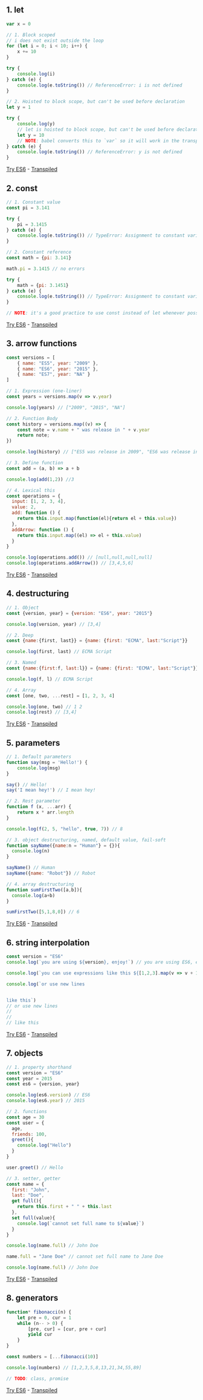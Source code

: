 ## 1. let       		
```javascript
var x = 0

// 1. Block scoped
// i does not exist outside the loop
for (let i = 0; i < 10; i++) {
    x += 10
}

try {
    console.log(i)
} catch (e) {
    console.log(e.toString()) // ReferenceError: i is not defined
}

// 2. Hoisted to block scope, but can't be used before declaration
let y = 1

try {
	console.log(y)
	// let is hoisted to block scope, but can't be used before declaration
    let y = 10
	// NOTE: babel converts this to `var` so it will work in the transpiled code
} catch (e) {
    console.log(e.toString()) // ReferenceError: y is not defined
}
```
<a target="_blank" href="https://babeljs.io/repl/#?evaluate=true&presets=stage-3&code=var%20x%20%3D%200%0A%0A%2F%2F%201.%20Block%20scoped%0A%2F%2F%20i%20does%20not%20exist%20outside%20the%20loop%0Afor%20(let%20i%20%3D%200%3B%20i%20%3C%2010%3B%20i%2B%2B)%20%7B%0A%20%20%20%20x%20%2B%3D%2010%0A%7D%0A%0Atry%20%7B%0A%20%20%20%20console.log(i)%0A%7D%20catch%20(e)%20%7B%0A%20%20%20%20console.log(e.toString())%20%2F%2F%20ReferenceError%3A%20i%20is%20not%20defined%0A%7D%0A%0A%2F%2F%202.%20Hoisted%20to%20block%20scope%2C%20but%20can't%20be%20used%20before%20declaration%0Alet%20y%20%3D%201%0A%0Atry%20%7B%0A%09console.log(y)%0A%09%2F%2F%20let%20is%20hoisted%20to%20block%20scope%2C%20but%20can't%20be%20used%20before%20declaration%0A%20%20%20%20let%20y%20%3D%2010%0A%09%2F%2F%20NOTE%3A%20babel%20converts%20this%20to%20%60var%60%20so%20it%20will%20work%20in%20the%20transpiled%20code%0A%7D%20catch%20(e)%20%7B%0A%20%20%20%20console.log(e.toString())%20%2F%2F%20ReferenceError%3A%20y%20is%20not%20defined%0A%7D">Try ES6</a> - <a target="_blank" href="https://babeljs.io/repl/#?evaluate=true&presets=es2015%2Cstage-3&code=var%20x%20%3D%200%0A%0A%2F%2F%201.%20Block%20scoped%0A%2F%2F%20i%20does%20not%20exist%20outside%20the%20loop%0Afor%20(let%20i%20%3D%200%3B%20i%20%3C%2010%3B%20i%2B%2B)%20%7B%0A%20%20%20%20x%20%2B%3D%2010%0A%7D%0A%0Atry%20%7B%0A%20%20%20%20console.log(i)%0A%7D%20catch%20(e)%20%7B%0A%20%20%20%20console.log(e.toString())%20%2F%2F%20ReferenceError%3A%20i%20is%20not%20defined%0A%7D%0A%0A%2F%2F%202.%20Hoisted%20to%20block%20scope%2C%20but%20can't%20be%20used%20before%20declaration%0Alet%20y%20%3D%201%0A%0Atry%20%7B%0A%09console.log(y)%0A%09%2F%2F%20let%20is%20hoisted%20to%20block%20scope%2C%20but%20can't%20be%20used%20before%20declaration%0A%20%20%20%20let%20y%20%3D%2010%0A%09%2F%2F%20NOTE%3A%20babel%20converts%20this%20to%20%60var%60%20so%20it%20will%20work%20in%20the%20transpiled%20code%0A%7D%20catch%20(e)%20%7B%0A%20%20%20%20console.log(e.toString())%20%2F%2F%20ReferenceError%3A%20y%20is%20not%20defined%0A%7D">Transpiled</a>

## 2. const       		
```javascript
// 1. Constant value
const pi = 3.141

try {
    pi = 3.1415
} catch (e) {
    console.log(e.toString()) // TypeError: Assignment to constant variable.
}

// 2. Constant reference
const math = {pi: 3.141} 

math.pi = 3.1415 // no errors

try {
    math = {pi: 3.1451}
} catch (e) {
    console.log(e.toString()) // TypeError: Assignment to constant variable.
}

// NOTE: it's a good practice to use const instead of let whenever possible to avoid unintended mutation
```
<a target="_blank" href="https://babeljs.io/repl/#?evaluate=true&presets=stage-3&code=%2F%2F%201.%20Constant%20value%0Aconst%20pi%20%3D%203.141%0A%0Atry%20%7B%0A%20%20%20%20pi%20%3D%203.1415%0A%7D%20catch%20(e)%20%7B%0A%20%20%20%20console.log(e.toString())%20%2F%2F%20TypeError%3A%20Assignment%20to%20constant%20variable.%0A%7D%0A%0A%2F%2F%202.%20Constant%20reference%0Aconst%20math%20%3D%20%7Bpi%3A%203.141%7D%20%0A%0Amath.pi%20%3D%203.1415%20%2F%2F%20no%20errors%0A%0Atry%20%7B%0A%20%20%20%20math%20%3D%20%7Bpi%3A%203.1451%7D%0A%7D%20catch%20(e)%20%7B%0A%20%20%20%20console.log(e.toString())%20%2F%2F%20TypeError%3A%20Assignment%20to%20constant%20variable.%0A%7D%0A%0A%2F%2F%20NOTE%3A%20it's%20a%20good%20practice%20to%20use%20const%20instead%20of%20let%20whenever%20possible%20to%20avoid%20unintended%20mutation">Try ES6</a> - <a target="_blank" href="https://babeljs.io/repl/#?evaluate=true&presets=es2015%2Cstage-3&code=%2F%2F%201.%20Constant%20value%0Aconst%20pi%20%3D%203.141%0A%0Atry%20%7B%0A%20%20%20%20pi%20%3D%203.1415%0A%7D%20catch%20(e)%20%7B%0A%20%20%20%20console.log(e.toString())%20%2F%2F%20TypeError%3A%20Assignment%20to%20constant%20variable.%0A%7D%0A%0A%2F%2F%202.%20Constant%20reference%0Aconst%20math%20%3D%20%7Bpi%3A%203.141%7D%20%0A%0Amath.pi%20%3D%203.1415%20%2F%2F%20no%20errors%0A%0Atry%20%7B%0A%20%20%20%20math%20%3D%20%7Bpi%3A%203.1451%7D%0A%7D%20catch%20(e)%20%7B%0A%20%20%20%20console.log(e.toString())%20%2F%2F%20TypeError%3A%20Assignment%20to%20constant%20variable.%0A%7D%0A%0A%2F%2F%20NOTE%3A%20it's%20a%20good%20practice%20to%20use%20const%20instead%20of%20let%20whenever%20possible%20to%20avoid%20unintended%20mutation">Transpiled</a>

## 3. arrow functions       		
```javascript
const versions = [
    { name: "ES5", year: "2009" },
    { name: "ES6", year: "2015" },
    { name: "ES7", year: "NA" }
]

// 1. Expression (one-liner)  
const years = versions.map(v => v.year)

console.log(years) // ["2009", "2015", "NA"]

// 2. Function Body
const history = versions.map((v) => {
    const note = v.name + " was release in " + v.year
    return note;
})

console.log(history) // ["ES5 was release in 2009", "ES6 was release in 2015", "ES7 was release in NA"]

// 3. Define function
const add = (a, b) => a + b

console.log(add(1,2)) //3

// 4. Lexical this
const operations = {
  input: [1, 2, 3, 4],
  value: 2,
  add: function () {
    return this.input.map(function(el){return el + this.value})
  },
  addArrow: function () {
    return this.input.map((el) => el + this.value)
  }
}

console.log(operations.add()) // [null,null,null,null]
console.log(operations.addArrow()) // [3,4,5,6]
```
<a target="_blank" href="https://babeljs.io/repl/#?evaluate=true&presets=stage-3&code=const%20versions%20%3D%20%5B%0A%20%20%20%20%7B%20name%3A%20%22ES5%22%2C%20year%3A%20%222009%22%20%7D%2C%0A%20%20%20%20%7B%20name%3A%20%22ES6%22%2C%20year%3A%20%222015%22%20%7D%2C%0A%20%20%20%20%7B%20name%3A%20%22ES7%22%2C%20year%3A%20%22NA%22%20%7D%0A%5D%0A%0A%2F%2F%201.%20Expression%20(one-liner)%20%20%0Aconst%20years%20%3D%20versions.map(v%20%3D%3E%20v.year)%0A%0Aconsole.log(years)%20%2F%2F%20%5B%222009%22%2C%20%222015%22%2C%20%22NA%22%5D%0A%0A%2F%2F%202.%20Function%20Body%0Aconst%20history%20%3D%20versions.map((v)%20%3D%3E%20%7B%0A%20%20%20%20const%20note%20%3D%20v.name%20%2B%20%22%20was%20release%20in%20%22%20%2B%20v.year%0A%20%20%20%20return%20note%3B%0A%7D)%0A%0Aconsole.log(history)%20%2F%2F%20%5B%22ES5%20was%20release%20in%202009%22%2C%20%22ES6%20was%20release%20in%202015%22%2C%20%22ES7%20was%20release%20in%20NA%22%5D%0A%0A%2F%2F%203.%20Define%20function%0Aconst%20add%20%3D%20(a%2C%20b)%20%3D%3E%20a%20%2B%20b%0A%0Aconsole.log(add(1%2C2))%20%2F%2F3%0A%0A%2F%2F%204.%20Lexical%20this%0Aconst%20operations%20%3D%20%7B%0A%20%20input%3A%20%5B1%2C%202%2C%203%2C%204%5D%2C%0A%20%20value%3A%202%2C%0A%20%20add%3A%20function%20()%20%7B%0A%20%20%20%20return%20this.input.map(function(el)%7Breturn%20el%20%2B%20this.value%7D)%0A%20%20%7D%2C%0A%20%20addArrow%3A%20function%20()%20%7B%0A%20%20%20%20return%20this.input.map((el)%20%3D%3E%20el%20%2B%20this.value)%0A%20%20%7D%0A%7D%0A%0Aconsole.log(operations.add())%20%2F%2F%20%5Bnull%2Cnull%2Cnull%2Cnull%5D%0Aconsole.log(operations.addArrow())%20%2F%2F%20%5B3%2C4%2C5%2C6%5D">Try ES6</a> - <a target="_blank" href="https://babeljs.io/repl/#?evaluate=true&presets=es2015%2Cstage-3&code=const%20versions%20%3D%20%5B%0A%20%20%20%20%7B%20name%3A%20%22ES5%22%2C%20year%3A%20%222009%22%20%7D%2C%0A%20%20%20%20%7B%20name%3A%20%22ES6%22%2C%20year%3A%20%222015%22%20%7D%2C%0A%20%20%20%20%7B%20name%3A%20%22ES7%22%2C%20year%3A%20%22NA%22%20%7D%0A%5D%0A%0A%2F%2F%201.%20Expression%20(one-liner)%20%20%0Aconst%20years%20%3D%20versions.map(v%20%3D%3E%20v.year)%0A%0Aconsole.log(years)%20%2F%2F%20%5B%222009%22%2C%20%222015%22%2C%20%22NA%22%5D%0A%0A%2F%2F%202.%20Function%20Body%0Aconst%20history%20%3D%20versions.map((v)%20%3D%3E%20%7B%0A%20%20%20%20const%20note%20%3D%20v.name%20%2B%20%22%20was%20release%20in%20%22%20%2B%20v.year%0A%20%20%20%20return%20note%3B%0A%7D)%0A%0Aconsole.log(history)%20%2F%2F%20%5B%22ES5%20was%20release%20in%202009%22%2C%20%22ES6%20was%20release%20in%202015%22%2C%20%22ES7%20was%20release%20in%20NA%22%5D%0A%0A%2F%2F%203.%20Define%20function%0Aconst%20add%20%3D%20(a%2C%20b)%20%3D%3E%20a%20%2B%20b%0A%0Aconsole.log(add(1%2C2))%20%2F%2F3%0A%0A%2F%2F%204.%20Lexical%20this%0Aconst%20operations%20%3D%20%7B%0A%20%20input%3A%20%5B1%2C%202%2C%203%2C%204%5D%2C%0A%20%20value%3A%202%2C%0A%20%20add%3A%20function%20()%20%7B%0A%20%20%20%20return%20this.input.map(function(el)%7Breturn%20el%20%2B%20this.value%7D)%0A%20%20%7D%2C%0A%20%20addArrow%3A%20function%20()%20%7B%0A%20%20%20%20return%20this.input.map((el)%20%3D%3E%20el%20%2B%20this.value)%0A%20%20%7D%0A%7D%0A%0Aconsole.log(operations.add())%20%2F%2F%20%5Bnull%2Cnull%2Cnull%2Cnull%5D%0Aconsole.log(operations.addArrow())%20%2F%2F%20%5B3%2C4%2C5%2C6%5D">Transpiled</a>

## 4. destructuring       		
```javascript
// 1. Object
const {version, year} = {version: "ES6", year: "2015"}

console.log(version, year) // [3,4]

// 2. Deep
const {name:{first, last}} = {name: {first: "ECMA", last:"Script"}}

console.log(first, last) // ECMA Script

// 3. Named
const {name:{first:f, last:l}} = {name: {first: "ECMA", last:"Script"}}

console.log(f, l) // ECMA Script

// 4. Array
const [one, two, ...rest] = [1, 2, 3, 4]

console.log(one, two) // 1 2
console.log(rest) // [3,4]
```
<a target="_blank" href="https://babeljs.io/repl/#?evaluate=true&presets=stage-3&code=%2F%2F%201.%20Object%0Aconst%20%7Bversion%2C%20year%7D%20%3D%20%7Bversion%3A%20%22ES6%22%2C%20year%3A%20%222015%22%7D%0A%0Aconsole.log(version%2C%20year)%20%2F%2F%20%5B3%2C4%5D%0A%0A%2F%2F%202.%20Deep%0Aconst%20%7Bname%3A%7Bfirst%2C%20last%7D%7D%20%3D%20%7Bname%3A%20%7Bfirst%3A%20%22ECMA%22%2C%20last%3A%22Script%22%7D%7D%0A%0Aconsole.log(first%2C%20last)%20%2F%2F%20ECMA%20Script%0A%0A%2F%2F%203.%20Named%0Aconst%20%7Bname%3A%7Bfirst%3Af%2C%20last%3Al%7D%7D%20%3D%20%7Bname%3A%20%7Bfirst%3A%20%22ECMA%22%2C%20last%3A%22Script%22%7D%7D%0A%0Aconsole.log(f%2C%20l)%20%2F%2F%20ECMA%20Script%0A%0A%2F%2F%204.%20Array%0Aconst%20%5Bone%2C%20two%2C%20...rest%5D%20%3D%20%5B1%2C%202%2C%203%2C%204%5D%0A%0Aconsole.log(one%2C%20two)%20%2F%2F%201%202%0Aconsole.log(rest)%20%2F%2F%20%5B3%2C4%5D">Try ES6</a> - <a target="_blank" href="https://babeljs.io/repl/#?evaluate=true&presets=es2015%2Cstage-3&code=%2F%2F%201.%20Object%0Aconst%20%7Bversion%2C%20year%7D%20%3D%20%7Bversion%3A%20%22ES6%22%2C%20year%3A%20%222015%22%7D%0A%0Aconsole.log(version%2C%20year)%20%2F%2F%20%5B3%2C4%5D%0A%0A%2F%2F%202.%20Deep%0Aconst%20%7Bname%3A%7Bfirst%2C%20last%7D%7D%20%3D%20%7Bname%3A%20%7Bfirst%3A%20%22ECMA%22%2C%20last%3A%22Script%22%7D%7D%0A%0Aconsole.log(first%2C%20last)%20%2F%2F%20ECMA%20Script%0A%0A%2F%2F%203.%20Named%0Aconst%20%7Bname%3A%7Bfirst%3Af%2C%20last%3Al%7D%7D%20%3D%20%7Bname%3A%20%7Bfirst%3A%20%22ECMA%22%2C%20last%3A%22Script%22%7D%7D%0A%0Aconsole.log(f%2C%20l)%20%2F%2F%20ECMA%20Script%0A%0A%2F%2F%204.%20Array%0Aconst%20%5Bone%2C%20two%2C%20...rest%5D%20%3D%20%5B1%2C%202%2C%203%2C%204%5D%0A%0Aconsole.log(one%2C%20two)%20%2F%2F%201%202%0Aconsole.log(rest)%20%2F%2F%20%5B3%2C4%5D">Transpiled</a>

## 5. parameters       		
```javascript
// 1. Default parameters
function say(msg = 'Hello!') {
    console.log(msg)
}

say() // Hello!
say('I mean hey!') // I mean hey!

// 2. Rest parameter
function f (x, ...arr) {
    return x * arr.length
}

console.log(f(2, 5, "hello", true, 7)) // 8

// 3. object destructuring, named, default value, fail-soft
function sayName({name:n = "Human"} = {}){
  console.log(n)
}

sayName() // Human
sayName({name: "Robot"}) // Robot

// 4. array destructuring
function sumFirstTwo([a,b]){
  console.log(a+b)
}

sumFirstTwo([5,1,8,0]) // 6
```
<a target="_blank" href="https://babeljs.io/repl/#?evaluate=true&presets=stage-3&code=%2F%2F%201.%20Default%20parameters%0Afunction%20say(msg%20%3D%20'Hello!')%20%7B%0A%20%20%20%20console.log(msg)%0A%7D%0A%0Asay()%20%2F%2F%20Hello!%0Asay('I%20mean%20hey!')%20%2F%2F%20I%20mean%20hey!%0A%0A%2F%2F%202.%20Rest%20parameter%0Afunction%20f%20(x%2C%20...arr)%20%7B%0A%20%20%20%20return%20x%20*%20arr.length%0A%7D%0A%0Aconsole.log(f(2%2C%205%2C%20%22hello%22%2C%20true%2C%207))%20%2F%2F%208%0A%0A%2F%2F%203.%20object%20destructuring%2C%20named%2C%20default%20value%2C%20fail-soft%0Afunction%20sayName(%7Bname%3An%20%3D%20%22Human%22%7D%20%3D%20%7B%7D)%7B%0A%20%20console.log(n)%0A%7D%0A%0AsayName()%20%2F%2F%20Human%0AsayName(%7Bname%3A%20%22Robot%22%7D)%20%2F%2F%20Robot%0A%0A%2F%2F%204.%20array%20destructuring%0Afunction%20sumFirstTwo(%5Ba%2Cb%5D)%7B%0A%20%20console.log(a%2Bb)%0A%7D%0A%0AsumFirstTwo(%5B5%2C1%2C8%2C0%5D)%20%2F%2F%206">Try ES6</a> - <a target="_blank" href="https://babeljs.io/repl/#?evaluate=true&presets=es2015%2Cstage-3&code=%2F%2F%201.%20Default%20parameters%0Afunction%20say(msg%20%3D%20'Hello!')%20%7B%0A%20%20%20%20console.log(msg)%0A%7D%0A%0Asay()%20%2F%2F%20Hello!%0Asay('I%20mean%20hey!')%20%2F%2F%20I%20mean%20hey!%0A%0A%2F%2F%202.%20Rest%20parameter%0Afunction%20f%20(x%2C%20...arr)%20%7B%0A%20%20%20%20return%20x%20*%20arr.length%0A%7D%0A%0Aconsole.log(f(2%2C%205%2C%20%22hello%22%2C%20true%2C%207))%20%2F%2F%208%0A%0A%2F%2F%203.%20object%20destructuring%2C%20named%2C%20default%20value%2C%20fail-soft%0Afunction%20sayName(%7Bname%3An%20%3D%20%22Human%22%7D%20%3D%20%7B%7D)%7B%0A%20%20console.log(n)%0A%7D%0A%0AsayName()%20%2F%2F%20Human%0AsayName(%7Bname%3A%20%22Robot%22%7D)%20%2F%2F%20Robot%0A%0A%2F%2F%204.%20array%20destructuring%0Afunction%20sumFirstTwo(%5Ba%2Cb%5D)%7B%0A%20%20console.log(a%2Bb)%0A%7D%0A%0AsumFirstTwo(%5B5%2C1%2C8%2C0%5D)%20%2F%2F%206">Transpiled</a>

## 6. string interpolation       		
```javascript
const version = "ES6"
console.log(`you are using ${version}, enjoy!`) // you are using ES6, enjoy!

console.log(`you can use expressions like this ${[1,2,3].map(v => v + 1)} too`) // you can use expressions like this 2,3,4 too

console.log(`or use new lines


like this`)
// or use new lines
//
//
// like this
```
<a target="_blank" href="https://babeljs.io/repl/#?evaluate=true&presets=stage-3&code=const%20version%20%3D%20%22ES6%22%0Aconsole.log(%60you%20are%20using%20%24%7Bversion%7D%2C%20enjoy!%60)%20%2F%2F%20you%20are%20using%20ES6%2C%20enjoy!%0A%0Aconsole.log(%60you%20can%20use%20expressions%20like%20this%20%24%7B%5B1%2C2%2C3%5D.map(v%20%3D%3E%20v%20%2B%201)%7D%20too%60)%20%2F%2F%20you%20can%20use%20expressions%20like%20this%202%2C3%2C4%20too%0A%0Aconsole.log(%60or%20use%20new%20lines%0A%0A%0Alike%20this%60)%0A%2F%2F%20or%20use%20new%20lines%0A%2F%2F%0A%2F%2F%0A%2F%2F%20like%20this">Try ES6</a> - <a target="_blank" href="https://babeljs.io/repl/#?evaluate=true&presets=es2015%2Cstage-3&code=const%20version%20%3D%20%22ES6%22%0Aconsole.log(%60you%20are%20using%20%24%7Bversion%7D%2C%20enjoy!%60)%20%2F%2F%20you%20are%20using%20ES6%2C%20enjoy!%0A%0Aconsole.log(%60you%20can%20use%20expressions%20like%20this%20%24%7B%5B1%2C2%2C3%5D.map(v%20%3D%3E%20v%20%2B%201)%7D%20too%60)%20%2F%2F%20you%20can%20use%20expressions%20like%20this%202%2C3%2C4%20too%0A%0Aconsole.log(%60or%20use%20new%20lines%0A%0A%0Alike%20this%60)%0A%2F%2F%20or%20use%20new%20lines%0A%2F%2F%0A%2F%2F%0A%2F%2F%20like%20this">Transpiled</a>

## 7. objects       		
```javascript
// 1. property shorthand
const version = "ES6"
const year = 2015
const es6 = {version, year}

console.log(es6.version) // ES6
console.log(es6.year) // 2015

// 2. functions
const age = 30
const user = {
  age,
  friends: 100,
  greet(){
    console.log("Hello")
  }
}

user.greet() // Hello

// 3. setter, getter
const name = {
  first: "John",
  last: "Doe",
  get full(){
    return this.first + " " + this.last
  },
  set full(value){
    console.log(`cannot set full name to ${value}`)
  }
}

console.log(name.full) // John Doe

name.full = "Jane Doe" // cannot set full name to Jane Doe

console.log(name.full) // John Doe
```
<a target="_blank" href="https://babeljs.io/repl/#?evaluate=true&presets=stage-3&code=%2F%2F%201.%20property%20shorthand%0Aconst%20version%20%3D%20%22ES6%22%0Aconst%20year%20%3D%202015%0Aconst%20es6%20%3D%20%7Bversion%2C%20year%7D%0A%0Aconsole.log(es6.version)%20%2F%2F%20ES6%0Aconsole.log(es6.year)%20%2F%2F%202015%0A%0A%2F%2F%202.%20functions%0Aconst%20age%20%3D%2030%0Aconst%20user%20%3D%20%7B%0A%20%20age%2C%0A%20%20friends%3A%20100%2C%0A%20%20greet()%7B%0A%20%20%20%20console.log(%22Hello%22)%0A%20%20%7D%0A%7D%0A%0Auser.greet()%20%2F%2F%20Hello%0A%0A%2F%2F%203.%20setter%2C%20getter%0Aconst%20name%20%3D%20%7B%0A%20%20first%3A%20%22John%22%2C%0A%20%20last%3A%20%22Doe%22%2C%0A%20%20get%20full()%7B%0A%20%20%20%20return%20this.first%20%2B%20%22%20%22%20%2B%20this.last%0A%20%20%7D%2C%0A%20%20set%20full(value)%7B%0A%20%20%20%20console.log(%60cannot%20set%20full%20name%20to%20%24%7Bvalue%7D%60)%0A%20%20%7D%0A%7D%0A%0Aconsole.log(name.full)%20%2F%2F%20John%20Doe%0A%0Aname.full%20%3D%20%22Jane%20Doe%22%20%2F%2F%20cannot%20set%20full%20name%20to%20Jane%20Doe%0A%0Aconsole.log(name.full)%20%2F%2F%20John%20Doe">Try ES6</a> - <a target="_blank" href="https://babeljs.io/repl/#?evaluate=true&presets=es2015%2Cstage-3&code=%2F%2F%201.%20property%20shorthand%0Aconst%20version%20%3D%20%22ES6%22%0Aconst%20year%20%3D%202015%0Aconst%20es6%20%3D%20%7Bversion%2C%20year%7D%0A%0Aconsole.log(es6.version)%20%2F%2F%20ES6%0Aconsole.log(es6.year)%20%2F%2F%202015%0A%0A%2F%2F%202.%20functions%0Aconst%20age%20%3D%2030%0Aconst%20user%20%3D%20%7B%0A%20%20age%2C%0A%20%20friends%3A%20100%2C%0A%20%20greet()%7B%0A%20%20%20%20console.log(%22Hello%22)%0A%20%20%7D%0A%7D%0A%0Auser.greet()%20%2F%2F%20Hello%0A%0A%2F%2F%203.%20setter%2C%20getter%0Aconst%20name%20%3D%20%7B%0A%20%20first%3A%20%22John%22%2C%0A%20%20last%3A%20%22Doe%22%2C%0A%20%20get%20full()%7B%0A%20%20%20%20return%20this.first%20%2B%20%22%20%22%20%2B%20this.last%0A%20%20%7D%2C%0A%20%20set%20full(value)%7B%0A%20%20%20%20console.log(%60cannot%20set%20full%20name%20to%20%24%7Bvalue%7D%60)%0A%20%20%7D%0A%7D%0A%0Aconsole.log(name.full)%20%2F%2F%20John%20Doe%0A%0Aname.full%20%3D%20%22Jane%20Doe%22%20%2F%2F%20cannot%20set%20full%20name%20to%20Jane%20Doe%0A%0Aconsole.log(name.full)%20%2F%2F%20John%20Doe">Transpiled</a>

## 8. generators       		
```javascript
function* fibonacci(n) {
    let pre = 0, cur = 1
    while (n-- > 0) {
        [pre, cur] = [cur, pre + cur]
        yield cur
    }
}

const numbers = [...fibonacci(10)]

console.log(numbers) // [1,2,3,5,8,13,21,34,55,89]

// TODO: class, promise
```
<a target="_blank" href="https://babeljs.io/repl/#?evaluate=true&presets=stage-3&code=function*%20fibonacci(n)%20%7B%0A%20%20%20%20let%20pre%20%3D%200%2C%20cur%20%3D%201%0A%20%20%20%20while%20(n--%20%3E%200)%20%7B%0A%20%20%20%20%20%20%20%20%5Bpre%2C%20cur%5D%20%3D%20%5Bcur%2C%20pre%20%2B%20cur%5D%0A%20%20%20%20%20%20%20%20yield%20cur%0A%20%20%20%20%7D%0A%7D%0A%0Aconst%20numbers%20%3D%20%5B...fibonacci(10)%5D%0A%0Aconsole.log(numbers)%20%2F%2F%20%5B1%2C2%2C3%2C5%2C8%2C13%2C21%2C34%2C55%2C89%5D%0A%0A%2F%2F%20TODO%3A%20class%2C%20promise">Try ES6</a> - <a target="_blank" href="https://babeljs.io/repl/#?evaluate=true&presets=es2015%2Cstage-3&code=function*%20fibonacci(n)%20%7B%0A%20%20%20%20let%20pre%20%3D%200%2C%20cur%20%3D%201%0A%20%20%20%20while%20(n--%20%3E%200)%20%7B%0A%20%20%20%20%20%20%20%20%5Bpre%2C%20cur%5D%20%3D%20%5Bcur%2C%20pre%20%2B%20cur%5D%0A%20%20%20%20%20%20%20%20yield%20cur%0A%20%20%20%20%7D%0A%7D%0A%0Aconst%20numbers%20%3D%20%5B...fibonacci(10)%5D%0A%0Aconsole.log(numbers)%20%2F%2F%20%5B1%2C2%2C3%2C5%2C8%2C13%2C21%2C34%2C55%2C89%5D%0A%0A%2F%2F%20TODO%3A%20class%2C%20promise">Transpiled</a>
